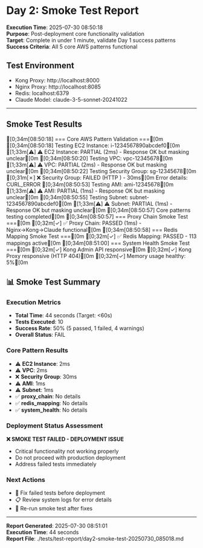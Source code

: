 # Day 2: Smoke Test Report

**Execution Time**: 2025-07-30 08:50:18  
**Purpose**: Post-deployment core functionality validation  
**Target**: Complete in under 1 minute, validate Day 1 success patterns  
**Success Criteria**: All 5 core AWS patterns functional

## Test Environment
- Kong Proxy: http://localhost:8000
- Nginx Proxy: http://localhost:8085  
- Redis: localhost:6379
- Claude Model: claude-3-5-sonnet-20241022

---

## Smoke Test Results

[0;34m[08:50:18] === Core AWS Pattern Validation ===[0m
[0;34m[08:50:18] Testing EC2 Instance: i-1234567890abcdef0[0m
[1;33m[⚠] ⚠️ EC2 Instance: PARTIAL (2ms) - Response OK but masking unclear[0m
[0;34m[08:50:20] Testing VPC: vpc-12345678[0m
[1;33m[⚠] ⚠️ VPC: PARTIAL (2ms) - Response OK but masking unclear[0m
[0;34m[08:50:22] Testing Security Group: sg-12345678[0m
[0;31m[✗] ❌ Security Group: FAILED (HTTP ) - 30ms[0m
   Error details: CURL_ERROR
[0;34m[08:50:53] Testing AMI: ami-12345678[0m
[1;33m[⚠] ⚠️ AMI: PARTIAL (1ms) - Response OK but masking unclear[0m
[0;34m[08:50:55] Testing Subnet: subnet-1234567890abcdef0[0m
[1;33m[⚠] ⚠️ Subnet: PARTIAL (1ms) - Response OK but masking unclear[0m
[0;34m[08:50:57] Core patterns testing completed[0m
[0;34m[08:50:57] === Proxy Chain Smoke Test ===[0m
[0;32m[✓] ✅ Proxy Chain: PASSED (1ms) - Nginx→Kong→Claude functional[0m
[0;34m[08:50:58] === Redis Mapping Smoke Test ===[0m
[0;32m[✓] ✅ Redis Mapping: PASSED - 113 mappings active[0m
[0;34m[08:51:00] === System Health Smoke Test ===[0m
[0;32m[✓] Kong Admin API responsive[0m
[0;32m[✓] Kong Proxy responsive (HTTP 404)[0m
[0;32m[✓] Memory usage healthy: 5%[0m

## 📊 Smoke Test Summary

### Execution Metrics
- **Total Time**: 44 seconds (Target: <60s)
- **Tests Executed**: 10
- **Success Rate**: 50% (5 passed, 1 failed, 4 warnings)
- **Overall Status**: FAIL

### Core Pattern Results
- ⚠️ **EC2 Instance**: 2ms
- ⚠️ **VPC**: 2ms
- ❌ **Security Group**: 30ms
- ⚠️ **AMI**: 1ms
- ⚠️ **Subnet**: 1ms
- ✅ **proxy_chain**: No details
- ✅ **redis_mapping**: No details
- ✅ **system_health**: No details

### Deployment Status Assessment

**❌ SMOKE TEST FAILED - DEPLOYMENT ISSUE**

- Critical functionality not working properly
- Do not proceed with production deployment
- Address failed tests immediately

### Next Actions

- 🔧 Fix failed tests before deployment
- 📋 Review system logs for error details
- 🔄 Re-run smoke test after fixes

---

**Report Generated**: 2025-07-30 08:51:01  
**Execution Time**: 44 seconds  
**Report File**: ./tests/test-report/day2-smoke-test-20250730_085018.md
